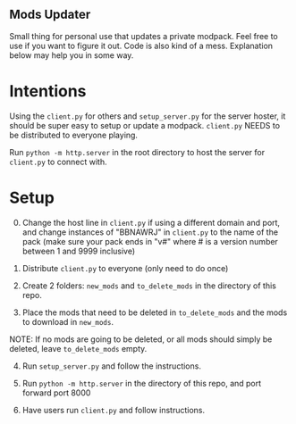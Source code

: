 ## Mods Updater

Small thing for personal use that updates a private modpack. Feel free to use if you want to figure it out. Code is also kind of a mess. Explanation below may help you in some way.

# Intentions

Using the `client.py` for others and `setup_server.py` for the server hoster, it should be super easy to setup or update a modpack. `client.py` NEEDS to be distributed to everyone playing.

Run `python -m http.server` in the root directory to host the server for `client.py` to connect with.

# Setup

0. Change the host line in `client.py` if using a different domain and port, and change instances of "BBNAWRJ" in `client.py` to the name of the pack (make sure your pack ends in "v#" where # is a version number between 1 and 9999 inclusive)

1. Distribute `client.py` to everyone (only need to do once)

2. Create 2 folders: `new_mods` and `to_delete_mods` in the directory of this repo.

3. Place the mods that need to be deleted in `to_delete_mods` and the mods to download in `new_mods`.

NOTE: If no mods are going to be deleted, or all mods should simply be deleted, leave `to_delete_mods` empty.

4. Run `setup_server.py` and follow the instructions.

5. Run `python -m http.server` in the directory of this repo, and port forward port 8000

6. Have users run `client.py` and follow instructions.